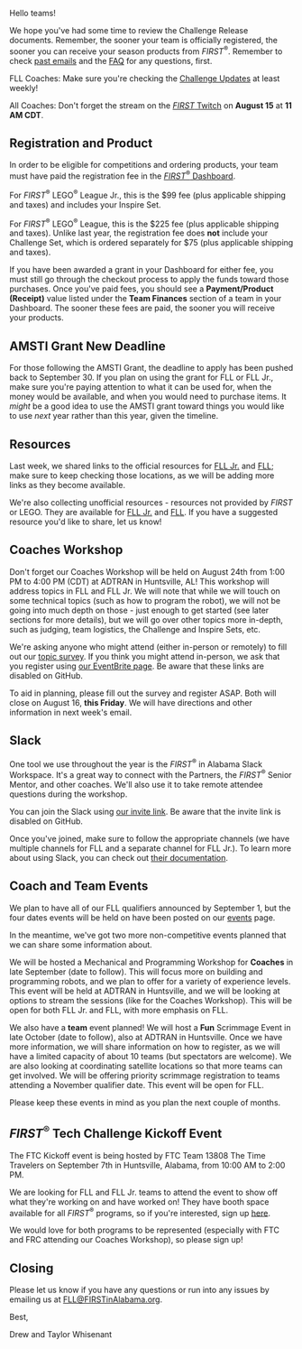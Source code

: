 Hello teams!

We hope you've had some time to review the Challenge Release documents. Remember, the sooner your team is officially registered, the sooner you can receive your season products from *FIRST*<sup>&reg;</sup>. Remember to check [past emails](https://github.com/drewwhis/first-in-alabama/tree/master/2019-2020/email-blasts) and the [FAQ](https://github.com/drewwhis/first-in-alabama/wiki/Frequently-Asked-Questions) for any questions, first.

FLL Coaches: Make sure you're checking the [Challenge Updates](https://firstinspiresst01.blob.core.windows.net/fll/2020/city-shaper-challenge-updates.pdf) at least weekly!

All Coaches: Don't forget the stream on the [*FIRST* Twitch](https://www.twitch.tv/firstinspires) on **August 15** at **11 AM CDT**.


## Registration and Product

In order to be eligible for competitions and ordering products, your team must have paid the registration fee in the [*FIRST*<sup>&reg;</sup> Dashboard](https://www.firstinspires.org).

For *FIRST*<sup>&reg;</sup> LEGO<sup>&reg;</sup> League Jr., this is the \$99 fee (plus applicable shipping and taxes) and includes your Inspire Set.

For *FIRST*<sup>&reg;</sup> LEGO<sup>&reg;</sup> League, this is the \$225 fee (plus applicable shipping and taxes). Unlike last year, the registration fee does **not** include your Challenge Set, which is ordered separately for \$75 (plus applicable shipping and taxes).

If you have been awarded a grant in your Dashboard for either fee, you must still go through the checkout process to apply the funds toward those purchases. Once you've paid fees, you should see a **Payment/Product (Receipt)** value listed under the **Team Finances** section of a team in your Dashboard. The sooner these fees are paid, the sooner you will receive your products.


## AMSTI Grant New Deadline

For those following the AMSTI Grant, the deadline to apply has been pushed back to September 30. If you plan on using the grant for FLL or FLL Jr., make sure you're paying attention to what it can be used for, when the money would be available, and when you would need to purchase items. It *might* be a good idea to use the AMSTI grant toward things you would like to use *next* year rather than this year, given the timeline.


## Resources

Last week, we shared links to the official resources for [FLL Jr.](https://github.com/drewwhis/first-in-alabama/blob/main/2019-2020/flljr/documents.md) and [FLL](https://github.com/drewwhis/first-in-alabama/blob/main/2019-2020/fll/documents.md); make sure to keep checking those locations, as we will be adding more links as they become available.

We're also collecting unofficial resources - resources not provided by *FIRST* or LEGO. They are available for [FLL Jr.](https://github.com/drewwhis/first-in-alabama/blob/main/2019-2020/flljr/unofficial-resources.md) and [FLL](https://github.com/drewwhis/first-in-alabama/blob/main/2019-2020/fll/unofficial-resources.md). If you have a suggested resource you'd like to share, let us know!


## Coaches Workshop

Don't forget our Coaches Workshop will be held on August 24th from 1:00 PM to 4:00 PM (CDT) at ADTRAN in Huntsville, AL! This workshop will address topics in FLL and FLL Jr. We will note that while we will touch on some technical topics (such as how to program the robot), we will not be going into much depth on those - just enough to get started (see later sections for more details), but we will go over other topics more in-depth, such as judging, team logistics, the Challenge and Inspire Sets, etc.

We're asking anyone who might attend (either in-person or remotely) to fill out our [topic survey](). If you think you might attend in-person, we ask that you register using [our EventBrite page](). Be aware that these links are disabled on GitHub.

To aid in planning, please fill out the survey and register ASAP. Both will close on August 16, **this Friday**. We will have directions and other information in next week's email.


## Slack

One tool we use throughout the year is the *FIRST*<sup>&reg;</sup> in Alabama Slack Workspace. It's a great way to connect with the Partners, the *FIRST*<sup>&reg;</sup> Senior Mentor, and other coaches. We'll also use it to take remote attendee questions during the workshop.

You can join the Slack using [our invite link](). Be aware that the invite link is disabled on GitHub.

Once you've joined, make sure to follow the appropriate channels (we have multiple channels for FLL and a separate channel for FLL Jr.). To learn more about using Slack, you can check out [their documentation](https://get.slack.help/hc/en-us/categories/360000049043).


## Coach and Team Events

We plan to have all of our FLL qualifiers announced by September 1, but the four dates events will be held on have been posted on our [events](https://github.com/drewwhis/first-in-alabama/blob/main/2019-2020/event-dates.md) page.

In the meantime, we've got two more non-competitive events planned that we can share some information about.

We will be hosted a Mechanical and Programming Workshop for **Coaches** in late September (date to follow). This will focus more on building and programming robots, and we plan to offer for a variety of experience levels. This event will be held at ADTRAN in Huntsville, and we will be looking at options to stream the sessions (like for the Coaches Workshop). This will be open for both FLL Jr. and FLL, with more emphasis on FLL.

We also have a **team** event planned! We will host a **Fun** Scrimmage Event in late October (date to follow), also at ADTRAN in Huntsville. Once we have more information, we will share information on how to register, as we will have a limited capacity of about 10 teams (but spectators are welcome). We are also looking at coordinating satellite locations so that more teams can get involved. We will be offering priority scrimmage registration to teams attending a November qualifier date. This event will be open for FLL.

Please keep these events in mind as you plan the next couple of months.


## *FIRST*<sup>&reg;</sup> Tech Challenge Kickoff Event

The FTC Kickoff event is being hosted by FTC Team 13808 The Time Travelers on September 7th in Huntsville, Alabama, from 10:00 AM to 2:00 PM.

We are looking for FLL and FLL Jr. teams to attend the event to show off what they're working on and have worked on! They have booth space available for all *FIRST*<sup>&reg;</sup> programs, so if you're interested, sign up [here](https://firstinalabama.us19.list-manage.com/track/click?u=f0cf78c5a9c06d79cd683a8ae&id=d5017529a4&e=fb065b58de).

We would love for both programs to be represented (especially with FTC and FRC attending our Coaches Workshop), so please sign up!


## Closing

Please let us know if you have any questions or run into any issues by emailing us at FLL@FIRSTinAlabama.org.

Best,

Drew and Taylor Whisenant